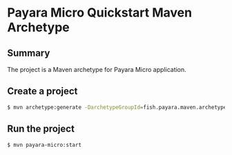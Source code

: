 # Payara Micro Quickstart Maven Archetype

## Summary
The project is a Maven archetype for Payara Micro application.

## Create a project

```sh
$ mvn archetype:generate -DarchetypeGroupId=fish.payara.maven.archetypes -DarchetypeArtifactId=payara-micro-maven-archetype -DarchetypeVersion=1.0 -DgroupId=fish.payara.micro -DartifactId=micro-sample -Dversion=1.0-SNAPSHOT -Dpackage=fish.payara.micro.sample -Darchetype.interactive=false
```

## Run the project

```sh
$ mvn payara-micro:start
```